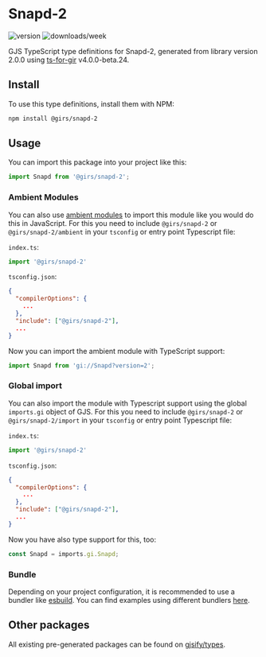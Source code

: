 
# Snapd-2

![version](https://img.shields.io/npm/v/@girs/snapd-2)
![downloads/week](https://img.shields.io/npm/dw/@girs/snapd-2)


GJS TypeScript type definitions for Snapd-2, generated from library version 2.0.0 using [ts-for-gir](https://github.com/gjsify/ts-for-gir) v4.0.0-beta.24.


## Install

To use this type definitions, install them with NPM:
```bash
npm install @girs/snapd-2
```

## Usage

You can import this package into your project like this:
```ts
import Snapd from '@girs/snapd-2';
```

### Ambient Modules

You can also use [ambient modules](https://github.com/gjsify/ts-for-gir/tree/main/packages/cli#ambient-modules) to import this module like you would do this in JavaScript.
For this you need to include `@girs/snapd-2` or `@girs/snapd-2/ambient` in your `tsconfig` or entry point Typescript file:

`index.ts`:
```ts
import '@girs/snapd-2'
```

`tsconfig.json`:
```json
{
  "compilerOptions": {
    ...
  },
  "include": ["@girs/snapd-2"],
  ...
}
```

Now you can import the ambient module with TypeScript support: 

```ts
import Snapd from 'gi://Snapd?version=2';
```

### Global import

You can also import the module with Typescript support using the global `imports.gi` object of GJS.
For this you need to include `@girs/snapd-2` or `@girs/snapd-2/import` in your `tsconfig` or entry point Typescript file:

`index.ts`:
```ts
import '@girs/snapd-2'
```

`tsconfig.json`:
```json
{
  "compilerOptions": {
    ...
  },
  "include": ["@girs/snapd-2"],
  ...
}
```

Now you have also type support for this, too:

```ts
const Snapd = imports.gi.Snapd;
```

### Bundle

Depending on your project configuration, it is recommended to use a bundler like [esbuild](https://esbuild.github.io/). You can find examples using different bundlers [here](https://github.com/gjsify/ts-for-gir/tree/main/examples).

## Other packages

All existing pre-generated packages can be found on [gjsify/types](https://github.com/gjsify/types).

